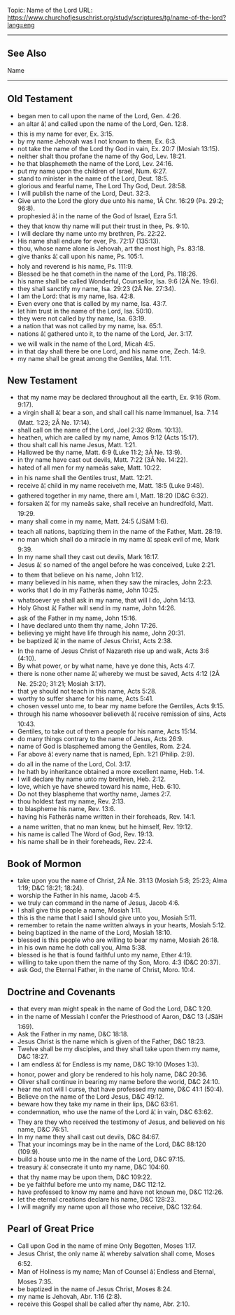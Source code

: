 Topic: Name of the Lord
URL: https://www.churchofjesuschrist.org/study/scriptures/tg/name-of-the-lord?lang=eng

---

## See Also

Name

---

## Old Testament

- began men to call upon the name of the Lord, Gen. 4:26.
- an altar â¦ and called upon the name of the Lord, Gen. 12:8.
- this is my name for ever, Ex. 3:15.
- by my name Jehovah was I not known to them, Ex. 6:3.
- not take the name of the Lord thy God in vain, Ex. 20:7 (Mosiah 13:15).
- neither shalt thou profane the name of thy God, Lev. 18:21.
- he that blasphemeth the name of the Lord, Lev. 24:16.
- put my name upon the children of Israel, Num. 6:27.
- stand to minister in the name of the Lord, Deut. 18:5.
- glorious and fearful name, The Lord Thy God, Deut. 28:58.
- I will publish the name of the Lord, Deut. 32:3.
- Give unto the Lord the glory due unto his name, 1Â Chr. 16:29 (Ps. 29:2; 96:8).
- prophesied â¦ in the name of the God of Israel, Ezra 5:1.
- they that know thy name will put their trust in thee, Ps. 9:10.
- I will declare thy name unto my brethren, Ps. 22:22.
- His name shall endure for ever, Ps. 72:17 (135:13).
- thou, whose name alone is Jehovah, art the most high, Ps. 83:18.
- give thanks â¦ call upon his name, Ps. 105:1.
- holy and reverend is his name, Ps. 111:9.
- Blessed be he that cometh in the name of the Lord, Ps. 118:26.
- his name shall be called Wonderful, Counsellor, Isa. 9:6 (2Â Ne. 19:6).
- they shall sanctify my name, Isa. 29:23 (2Â Ne. 27:34).
- I am the Lord: that is my name, Isa. 42:8.
- Even every one that is called by my name, Isa. 43:7.
- let him trust in the name of the Lord, Isa. 50:10.
- they were not called by thy name, Isa. 63:19.
- a nation that was not called by my name, Isa. 65:1.
- nations â¦ gathered unto it, to the name of the Lord, Jer. 3:17.
- we will walk in the name of the Lord, Micah 4:5.
- in that day shall there be one Lord, and his name one, Zech. 14:9.
- my name shall be great among the Gentiles, Mal. 1:11.

## New Testament

- that my name may be declared throughout all the earth, Ex. 9:16 (Rom. 9:17).
- a virgin shall â¦ bear a son, and shall call his name Immanuel, Isa. 7:14 (Matt. 1:23; 2Â Ne. 17:14).
- shall call on the name of the Lord, Joel 2:32 (Rom. 10:13).
- heathen, which are called by my name, Amos 9:12 (Acts 15:17).
- thou shalt call his name Jesus, Matt. 1:21.
- Hallowed be thy name, Matt. 6:9 (Luke 11:2; 3Â Ne. 13:9).
- in thy name have cast out devils, Matt. 7:22 (3Â Ne. 14:22).
- hated of all men for my nameâs sake, Matt. 10:22.
- in his name shall the Gentiles trust, Matt. 12:21.
- receive â¦ child in my name receiveth me, Matt. 18:5 (Luke 9:48).
- gathered together in my name, there am I, Matt. 18:20 (D&C 6:32).
- forsaken â¦ for my nameâs sake, shall receive an hundredfold, Matt. 19:29.
- many shall come in my name, Matt. 24:5 (JSâM 1:6).
- teach all nations, baptizing them in the name of the Father, Matt. 28:19.
- no man which shall do a miracle in my name â¦ speak evil of me, Mark 9:39.
- In my name shall they cast out devils, Mark 16:17.
- Jesus â¦ so named of the angel before he was conceived, Luke 2:21.
- to them that believe on his name, John 1:12.
- many believed in his name, when they saw the miracles, John 2:23.
- works that I do in my Fatherâs name, John 10:25.
- whatsoever ye shall ask in my name, that will I do, John 14:13.
- Holy Ghost â¦ Father will send in my name, John 14:26.
- ask of the Father in my name, John 15:16.
- I have declared unto them thy name, John 17:26.
- believing ye might have life through his name, John 20:31.
- be baptized â¦ in the name of Jesus Christ, Acts 2:38.
- In the name of Jesus Christ of Nazareth rise up and walk, Acts 3:6 (4:10).
- By what power, or by what name, have ye done this, Acts 4:7.
- there is none other name â¦ whereby we must be saved, Acts 4:12 (2Â Ne. 25:20; 31:21; Mosiah 3:17).
- that ye should not teach in this name, Acts 5:28.
- worthy to suffer shame for his name, Acts 5:41.
- chosen vessel unto me, to bear my name before the Gentiles, Acts 9:15.
- through his name whosoever believeth â¦ receive remission of sins, Acts 10:43.
- Gentiles, to take out of them a people for his name, Acts 15:14.
- do many things contrary to the name of Jesus, Acts 26:9.
- name of God is blasphemed among the Gentiles, Rom. 2:24.
- Far above â¦ every name that is named, Eph. 1:21 (Philip. 2:9).
- do all in the name of the Lord, Col. 3:17.
- he hath by inheritance obtained a more excellent name, Heb. 1:4.
- I will declare thy name unto my brethren, Heb. 2:12.
- love, which ye have shewed toward his name, Heb. 6:10.
- Do not they blaspheme that worthy name, James 2:7.
- thou holdest fast my name, Rev. 2:13.
- to blaspheme his name, Rev. 13:6.
- having his Fatherâs name written in their foreheads, Rev. 14:1.
- a name written, that no man knew, but he himself, Rev. 19:12.
- his name is called The Word of God, Rev. 19:13.
- his name shall be in their foreheads, Rev. 22:4.

## Book of Mormon

- take upon you the name of Christ, 2Â Ne. 31:13 (Mosiah 5:8; 25:23; Alma 1:19; D&C 18:21; 18:24).
- worship the Father in his name, Jacob 4:5.
- we truly can command in the name of Jesus, Jacob 4:6.
- I shall give this people a name, Mosiah 1:11.
- this is the name that I said I should give unto you, Mosiah 5:11.
- remember to retain the name written always in your hearts, Mosiah 5:12.
- being baptized in the name of the Lord, Mosiah 18:10.
- blessed is this people who are willing to bear my name, Mosiah 26:18.
- in his own name he doth call you, Alma 5:38.
- blessed is he that is found faithful unto my name, Ether 4:19.
- willing to take upon them the name of thy Son, Moro. 4:3 (D&C 20:37).
- ask God, the Eternal Father, in the name of Christ, Moro. 10:4.

## Doctrine and Covenants

- that every man might speak in the name of God the Lord, D&C 1:20.
- in the name of Messiah I confer the Priesthood of Aaron, D&C 13 (JSâH 1:69).
- Ask the Father in my name, D&C 18:18.
- Jesus Christ is the name which is given of the Father, D&C 18:23.
- Twelve shall be my disciples, and they shall take upon them my name, D&C 18:27.
- I am endless â¦ for Endless is my name, D&C 19:10 (Moses 1:3).
- honor, power and glory be rendered to his holy name, D&C 20:36.
- Oliver shall continue in bearing my name before the world, D&C 24:10.
- hear me not will I curse, that have professed my name, D&C 41:1 (50:4).
- Believe on the name of the Lord Jesus, D&C 49:12.
- beware how they take my name in their lips, D&C 63:61.
- condemnation, who use the name of the Lord â¦ in vain, D&C 63:62.
- They are they who received the testimony of Jesus, and believed on his name, D&C 76:51.
- In my name they shall cast out devils, D&C 84:67.
- That your incomings may be in the name of the Lord, D&C 88:120 (109:9).
- build a house unto me in the name of the Lord, D&C 97:15.
- treasury â¦ consecrate it unto my name, D&C 104:60.
- that thy name may be upon them, D&C 109:22.
- be ye faithful before me unto my name, D&C 112:12.
- have professed to know my name and have not known me, D&C 112:26.
- let the eternal creations declare his name, D&C 128:23.
- I will magnify my name upon all those who receive, D&C 132:64.

## Pearl of Great Price

- Call upon God in the name of mine Only Begotten, Moses 1:17.
- Jesus Christ, the only name â¦ whereby salvation shall come, Moses 6:52.
- Man of Holiness is my name; Man of Counsel â¦ Endless and Eternal, Moses 7:35.
- be baptized in the name of Jesus Christ, Moses 8:24.
- my name is Jehovah, Abr. 1:16 (2:8).
- receive this Gospel shall be called after thy name, Abr. 2:10.

